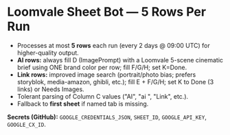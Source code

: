 # Loomvale Sheet Bot — 5 Rows Per Run

- Processes at most **5 rows** each run (every 2 days @ 09:00 UTC) for higher-quality output.
- **AI rows:** always fill D (ImagePrompt) with a Loomvale 5-scene cinematic brief using ONE brand color per row; fill F/G/H; set K=Done.
- **Link rows:** improved image search (portrait/photo bias; prefers storyblok, media-amazon, ghibli, etc.); fill E + F/G/H; set K to Done (3 links) or Needs Images.
- Tolerant parsing of Column C values ("AI", "ai ", "Link", etc.).
- Fallback to **first sheet** if named tab is missing.

**Secrets (GitHub):** `GOOGLE_CREDENTIALS_JSON`, `SHEET_ID`, `GOOGLE_API_KEY`, `GOOGLE_CX_ID`.
